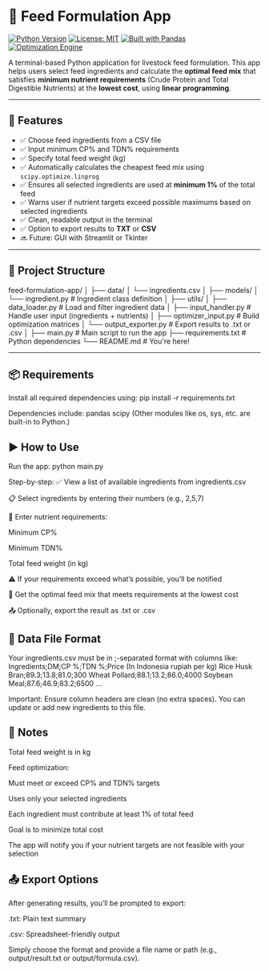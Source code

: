 # 🐄 Feed Formulation App
[![Python Version](https://img.shields.io/badge/python-3.8%2B-blue.svg)](https://www.python.org/)
[![License: MIT](https://img.shields.io/badge/License-MIT-yellow.svg)](https://opensource.org/licenses/MIT)
[![Built with Pandas](https://img.shields.io/badge/pandas-powered-lightgrey.svg)](https://pandas.pydata.org/)
[![Optimization Engine](https://img.shields.io/badge/solver-scipy.optimize-orange)](https://docs.scipy.org/doc/scipy/reference/generated/scipy.optimize.linprog.html)

A terminal-based Python application for livestock feed formulation. This app helps users select feed ingredients and calculate the **optimal feed mix** that satisfies **minimum nutrient requirements** (Crude Protein and Total Digestible Nutrients) at the **lowest cost**, using **linear programming**.

---

## 🚀 Features

- ✅ Choose feed ingredients from a CSV file
- ✅ Input minimum CP% and TDN% requirements
- ✅ Specify total feed weight (kg)
- ✅ Automatically calculates the cheapest feed mix using `scipy.optimize.linprog`
- ✅ Ensures all selected ingredients are used at **minimum 1%** of the total feed
- ✅ Warns user if nutrient targets exceed possible maximums based on selected ingredients
- ✅ Clean, readable output in the terminal
- ✅ Option to export results to **TXT** or **CSV**
- 🔜 Future: GUI with Streamlit or Tkinter

---

## 🧱 Project Structure

feed-formulation-app/
│
├── data/
│ └── ingredients.csv
│
├── models/
│ └── ingredient.py # Ingredient class definition
│
├── utils/
│ ├── data_loader.py # Load and filter ingredient data
│ ├── input_handler.py # Handle user input (ingredients + nutrients)
│ ├── optimizer_input.py # Build optimization matrices
│ └── output_exporter.py # Export results to .txt or .csv
│
├── main.py # Main script to run the app
├── requirements.txt # Python dependencies
└── README.md # You're here!


---

## 📦 Requirements

Install all required dependencies using:
pip install -r requirements.txt

Dependencies include:
pandas
scipy
(Other modules like os, sys, etc. are built-in to Python.)


## ▶️ How to Use
Run the app:
python main.py

Step-by-step:
✅ View a list of available ingredients from ingredients.csv

📋 Select ingredients by entering their numbers (e.g., 2,5,7)

🧪 Enter nutrient requirements:

Minimum CP%

Minimum TDN%

Total feed weight (in kg)

⚠️ If your requirements exceed what’s possible, you’ll be notified

🧠 Get the optimal feed mix that meets requirements at the lowest cost

📤 Optionally, export the result as .txt or .csv


## 📄 Data File Format
Your ingredients.csv must be in ;-separated format with columns like:
Ingredients;DM;CP %;TDN %;Price (In Indonesia rupiah per kg)
Rice Husk Bran;89.3;13.8;81.0;300
Wheat Pollard;88.1;13.2;86.0;4000
Soybean Meal;87.6;46.9;83.2;6500
...

Important:
Ensure column headers are clean (no extra spaces).
You can update or add new ingredients to this file.

## 📌 Notes
Total feed weight is in kg

Feed optimization:

Must meet or exceed CP% and TDN% targets

Uses only your selected ingredients

Each ingredient must contribute at least 1% of total feed

Goal is to minimize total cost

The app will notify you if your nutrient targets are not feasible with your selection


## 📤 Export Options

After generating results, you’ll be prompted to export:

.txt: Plain text summary

.csv: Spreadsheet-friendly output

Simply choose the format and provide a file name or path (e.g., output/result.txt or output/formula.csv).
